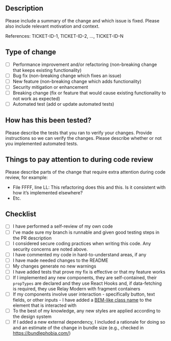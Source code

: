 ## Description

Please include a summary of the change and which issue is fixed. Please also include relevant motivation and context.

References: TICKET-ID-1, TICKET-ID-2, …, TICKET-ID-N

## Type of change

- [ ] Performance improvement and/or refactoring (non-breaking change that keeps existing functionality)
- [ ] Bug fix (non-breaking change which fixes an issue)
- [ ] New feature (non-breaking change which adds functionality)
- [ ] Security mitigation or enhancement
- [ ] Breaking change (fix or feature that would cause existing functionality to not work as expected)
- [ ] Automated test (add or update automated tests)

## How has this been tested?

Please describe the tests that you ran to verify your changes. Provide instructions so we can verify the changes. Please describe whether or not you implemented automated tests.

## Things to pay attention to during code review

Please describe parts of the change that require extra attention during code review, for example:

- File FFFF, line LL: This refactoring does this and this. Is it consistent with how it’s implemented elsewhere?
- Etc.

## Checklist

- [ ] I have performed a self-review of my own code
- [ ] I've made sure my branch is runnable and given good testing steps in the PR description
- [ ] I considered secure coding practices when writing this code. Any security concerns are noted above.
- [ ] I have commented my code in hard-to-understand areas, if any
- [ ] I have made needed changes to the README
- [ ] My changes generate no new warnings
- [ ] I have added tests that prove my fix is effective or that my feature works
- [ ] If I implemented any new components, they are self-contained, their `propTypes` are declared and they use React Hooks and, if data-fetching is required, they use Relay Modern with fragment containers
- [ ] If my components involve user interaction - specifically button, text fields, or other inputs - I have added a [BEM-like class name](https://meedan.atlassian.net/wiki/spaces/ENG/pages/1327628289/Naming+conventions+for+interactive+elements) to the element that is interacted with
- [ ] To the best of my knowledge, any new styles are applied according to the design system
- [ ] If I added a new external dependency, I included a rationale for doing so and an estimate of the change in bundle size (e.g., checked in https://bundlephobia.com/)
